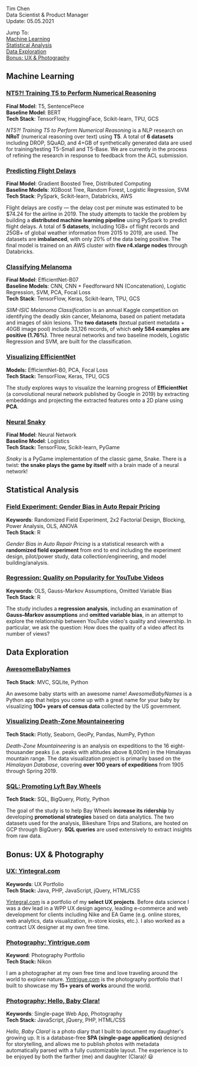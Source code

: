 Tim Chen  
Data Scientist & Product Manager  
Update: 05.05.2021  

Jump To:  
[Machine Learning](#machine_learning)  
[Statistical Analysis](#statistical_analysis)  
[Data Exploration](#data_exploration)  
[Bonus: UX & Photography](#others)    

<a name="machine_learning"></a>

## Machine Learning

### [NT5?! Training T5 to Perform Numerical Reasoning](./ml_nt5)  

**Final Model**: T5, SentencePiece  
**Baseline Model**: BERT  
**Tech Stack**: TensorFlow, HuggingFace, Scikit-learn, TPU, GCS      

*NT5?! Training T5 to Perform Numerical Reasoning* is a NLP research on **NRoT** (numerical reasoning over text) using **T5**. A total of **6 datasets** including DROP, SQuAD, and 4+GB of synthetically generated data are used for training/testing T5-Small and T5-Base. We are currently in the process of refining the research in response to feedback from the ACL submission.    

### [Predicting Flight Delays](./ml_flight_delays)  

**Final Model**: Gradient Boosted Tree, Distributed Computing  
**Baseline Models**: XGBoost Tree, Random Forest, Logistic Regression, SVM   
**Tech Stack**: PySpark, Scikit-learn, Databricks, AWS   

Flight delays are costly — the delay cost per minute was estimated to be $74.24 for the airline in 2019. The study attempts to tackle the problem by building a **distributed machine learning pipeline** using PySpark to predict flight delays. A total of **5 datasets**, including 1GB+ of flight records and 25GB+ of global weather information from 2015 to 2019, are used. The datasets are **imbalanced**, with only 20% of the data being positive. The final model is trained on an AWS cluster with **five r4.xlarge nodes** through Databricks.

### [Classifying Melanoma](./ml_melanoma)  

**Final Model**: EfficientNet-B07  
**Baseline Models**: CNN, CNN + Feedforward NN (Concatenation), Logistic Regression, SVM, PCA, Focal Loss  
**Tech Stack**: TensorFlow, Keras, Scikit-learn, TPU, GCS    

*SIIM-ISIC Melanoma Classification* is an annual Kaggle competition on identifying the deadly skin cancer, Melanoma, based on patient metadata and images of skin lesions. The **two datasets** (textual patient metadata + 40GB image pool) include 33,126 records, of which **only 584 examples are positive (1.76%)**. Three neural networks and two baseline models, Logistic Regression and SVM, are built for the classification.

### [Visualizing EfficientNet](./ml_visualizing_neural_net)  
**Models:** EfficientNet-B0, PCA, Focal Loss  
**Tech Stack:** TensorFlow, Keras, TPU, GCS     

The study explores ways to visualize the learning progress of **EfficientNet** (a convolutional neural network published by Google in 2019) by extracting embeddings and projecting the extracted features onto a 2D plane using **PCA**.

### [Neural Snaky](./ml_snaky) 
**Final Model**: Neural Network  
**Baseline Model**: Logistics  
**Tech Stack:** TensorFlow, Scikit-learn, PyGame     

*Snaky* is a PyGame implementation of the classic game, Snake. There is a twist: **the snake plays the game by itself** with a brain made of a neural network!  

<a name="statistical_analysis"></a>

## Statistical Analysis

### [Field Experiment: Gender Bias in Auto Repair Pricing](./st_gender_bias)  

**Keywords**: Randomized Field Experiment, 2x2 Factorial Design, Blocking, Power Analysis, OLS, ANOVA  
**Tech Stack**: R  

*Gender Bias in Auto Repair Pricing* is a statistical research with a **randomized field experiment** from end to end including the experiment design, pilot/power study, data collection/engineering, and model building/analysis. 

### [Regression: Quality on Popularity for YouTube Videos](./st_youtube)  

**Keywords**: OLS, Gauss-Markov Assumptions, Omitted Variable Bias  
**Tech Stack**: R

The study includes a **regression analysis**, including an examination of **Gauss–Markov assumptions** and **omitted variable bias**, in an attempt to explore the relationship between YouTube video's quality and viewership. In particular, we ask the question: How does the quality of a video affect its number of views?   

<a name="data_exploration"></a>

## Data Exploration  

### [AwesomeBabyNames](./py_awesome_baby_names)  
**Tech Stack**: MVC, SQLite, Python  

An awesome baby starts with an awesome name! *AwesomeBabyNames* is a Python app that helps you come up with a great name for your baby by visualizing **100+ years of census data** collected by the US government.

### [Visualizing Death-Zone Mountaineering](./py_himalayan_db)  
**Tech Stack:** Plotly, Seaborn, GeoPy, Pandas, NumPy, Python  

*Death-Zone Mountaineering* is an analysis on expeditions to the 16 eight-thousander peaks (i.e. peaks with altitudes above 8,000m) in the Himalayas mountain range. The data visualization project is primarily based on the *Himalayan Database*, covering **over 100 years of expeditions** from 1905 through Spring 2019.  

### [SQL: Promoting Lyft Bay Wheels](./py_bay_wheels)  

**Tech Stack:** SQL, BigQuery, Plotly, Python   

The goal of the study is to help Bay Wheels **increase its ridership** by developing **promotional strategies** based on data analytics. The two datasets used for the analysis, Bikeshare Trips and Stations, are hosted on GCP through BigQuery. **SQL queries** are used extensively to extract insights from raw data.  

<a name="others"></a>

## Bonus: UX & Photography

### [UX: Yintegral.com](https://yintegral.com/)  

**Keywords**: UX Portfolio  
**Tech Stack:** Java, PHP, JavaScript, jQuery, HTML/CSS  

[Yintegral.com](https://yintegral.com/) is a portfolio of my **select UX projects**. Before data science I was a dev lead in a WPP UX design agency, leading e-commerce and web development for clients including Nike and EA Game (e.g. online stores, web analytics, data visualization, in-store kiosks, etc.). I also worked as a contract UX designer at my own free time.  

### [Photography: Yintrigue.com](https://yintrigue.com/)  
**Keyword**: Photography Portfolio  
**Tech Stack:** Nikon  

I am a photographer at my own free time and love traveling around the world to explore nature. <a href="https://yintrigue.com" target="_blank">Yintrigue.com</a> is the photography portfolio that I built to showcase my **15+ years of works** around the world. 

### [Photography: Hello, Baby Clara!](./sp_hello_baby_clara)  

**Keywords**: Single-page Web App, Photography  
**Tech Stack:** JavaScript, jQuery, PHP, HTML/CSS  

*Hello, Baby Clara!* is a photo diary that I built to document my daughter's growing up. It is a database-free **SPA (single-page application)** designed for storytelling, and allows me to publish photos with metadata automatically parsed with a fully customizable layout. The experience is to be enjoyed by both the farther (me) and daughter (Clara)! 😃